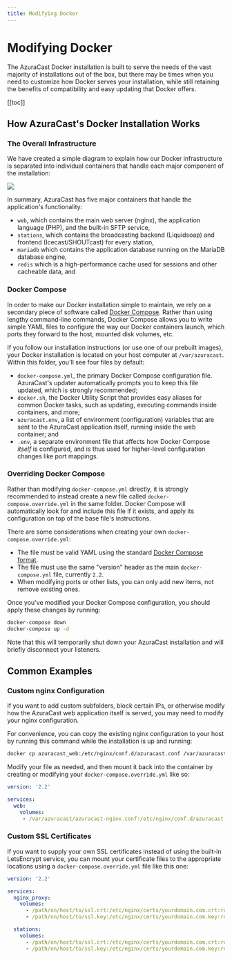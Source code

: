 ```yaml
---
title: Modifying Docker
---
```


# Modifying Docker

The AzuraCast Docker installation is built to serve the needs of the vast majority of installations out of the box, but there may be times when you need to customize how Docker serves your installation, while still retaining the benefits of compatibility and easy updating that Docker offers.

[[toc]]

## How AzuraCast's Docker Installation Works

### The Overall Infrastructure

We have created a simple diagram to explain how our Docker infrastructure is separated into individual containers that handle each major component of the installation:

![](/img/docker_infrastructure.png)

In summary, AzuraCast has five major containers that handle the application's functionality:
 - `web`, which contains the main web server (nginx), the application language (PHP), and the built-in SFTP service,
 - `stations`, which contains the broadcasting backend (Liquidsoap) and frontend (Icecast/SHOUTcast) for every station,
 - `mariadb` which contains the application database running on the MariaDB database engine,
 - `redis` which is a high-performance cache used for sessions and other cacheable data, and

 ### Docker Compose

In order to make our Docker installation simple to maintain, we rely on a secondary piece of software called [Docker Compose](https://docs.docker.com/compose/). Rather than using lengthy command-line commands, Docker Compose allows you to write simple YAML files to configure the way our Docker containers launch, which ports they forward to the host, mounted disk volumes, etc.

If you follow our installation instructions (or use one of our prebuilt images), your Docker installation is located on your host computer at `/var/azuracast`. Within this folder, you'll see four files by default:

 - `docker-compose.yml`, the primary Docker Compose configuration file. AzuraCast's updater automatically prompts you to keep this file updated, which is strongly recommended;
 - `docker.sh`, the Docker Utility Script that provides easy aliases for common Docker tasks, such as updating, executing commands inside containers, and more;
 - `azuracast.env`, a list of environment (configuration) variables that are sent to the AzuraCast application itself, running inside the web container; and
 - `.env`, a separate environment file that affects how Docker Compose _itself_ is configured, and is thus used for higher-level configuration changes like port mappings.

### Overriding Docker Compose

Rather than modifying `docker-compose.yml` directly, it is strongly recommended to instead create a new file called `docker-compose.override.yml` in the same folder. Docker Compose will automatically look for and include this file if it exists, and apply its configuration on top of the base file's instructions.

There are some considerations when creating your own `docker-compose.override.yml`:

 - The file must be valid YAML using the standard [Docker Compose format](https://docs.docker.com/compose/compose-file/compose-file-v2/).
 - The file must use the same "version" header as the main `docker-compose.yml` file, currently `2.2`.
 - When modifying ports or other lists, you can only add new items, not remove existing ones.

Once you've modified your Docker Compose configuration, you should apply these changes by running:

```sh
docker-compose down
docker-compose up -d
```

Note that this will temporarily shut down your AzuraCast installation and will briefly disconnect your listeners.

## Common Examples

### Custom nginx Configuration

If you want to add custom subfolders, block certain IPs, or otherwise modify how the AzuraCast web application itself is served, you may need to modify your nginx configuration.

For convenience, you can copy the existing nginx configuration to your host by running this command while the installation is up and running:

```sh
docker cp azuracast_web:/etc/nginx/conf.d/azuracast.conf /var/azuracast/azuracast-nginx.conf
```

Modify your file as needed, and then mount it back into the container by creating or modifying your `docker-compose.override.yml` like so:

```yaml
version: '2.2'

services:
  web:
    volumes:
     - /var/azuracast/azuracast-nginx.conf:/etc/nginx/conf.d/azuracast.conf:ro
```

### Custom SSL Certificates

If you want to supply your own SSL certificates instead of using the built-in LetsEncrypt service, you can mount your certificate files to the appropriate locations using a `docker-compose.override.yml` file like this one:

```yaml
version: '2.2'

services:
  nginx_proxy:
    volumes:
      - /path/on/host/to/ssl.crt:/etc/nginx/certs/yourdomain.com.crt:ro
      - /path/on/host/to/ssl.key:/etc/nginx/certs/yourdomain.com.key:ro

  stations:
    volumes:
      - /path/on/host/to/ssl.crt:/etc/nginx/certs/yourdomain.com.crt:ro
      - /path/on/host/to/ssl.key:/etc/nginx/certs/yourdomain.com.key:ro
```
